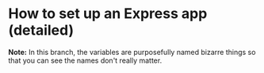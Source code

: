 # How to set up an Express app (detailed)

**Note:** In this branch, the variables are purposefully named bizarre things so that you can see the names don't really matter.
